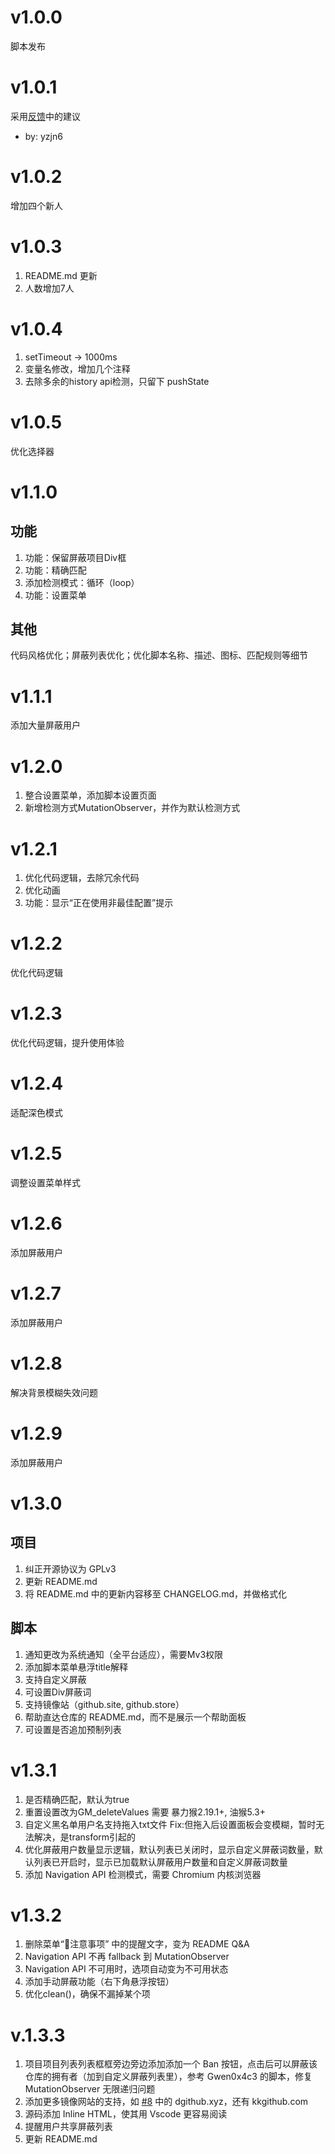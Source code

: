 # v1.0.0
脚本发布

# v1.0.1
采用[反馈](https://greasyfork.org/zh-CN/scripts/473912-github%E6%90%9C%E7%B4%A2%E5%87%80%E5%8C%96/discussions/200819)中的建议
- by: yzjn6

# v1.0.2
增加四个新人

# v1.0.3
1. README.md 更新
2. 人数增加7人

# v1.0.4
1. setTimeout -> 1000ms
2. 变量名修改，增加几个注释
3. 去除多余的history api检测，只留下 pushState

# v1.0.5
优化选择器

# v1.1.0
## 功能
1. 功能：保留屏蔽项目Div框
2. 功能：精确匹配
3. 添加检测模式：循环（loop）
4. 功能：设置菜单

## 其他
代码风格优化；屏蔽列表优化；优化脚本名称、描述、图标、匹配规则等细节

# v1.1.1
添加大量屏蔽用户

# v1.2.0
1. 整合设置菜单，添加脚本设置页面
2. 新增检测方式MutationObserver，并作为默认检测方式

# v1.2.1
1. 优化代码逻辑，去除冗余代码
2. 优化动画
3. 功能：显示“正在使用非最佳配置”提示

# v1.2.2
优化代码逻辑

# v1.2.3
优化代码逻辑，提升使用体验

# v1.2.4
适配深色模式

# v1.2.5
调整设置菜单样式

# v1.2.6
添加屏蔽用户

# v1.2.7
添加屏蔽用户

# v1.2.8
解决背景模糊失效问题

# v1.2.9
添加屏蔽用户

# v1.3.0
## 项目
1. 纠正开源协议为 GPLv3
2. 更新 README.md
2. 将 README.md 中的更新内容移至 CHANGELOG.md，并做格式化

## 脚本
1. 通知更改为系统通知（全平台适应），需要Mv3权限
2. 添加脚本菜单悬浮title解释
3. 支持自定义屏蔽
4. 可设置Div屏蔽词
5. 支持镜像站（github.site, github.store）
6. 帮助直达仓库的 README.md，而不是展示一个帮助面板
7. 可设置是否追加预制列表

# v1.3.1
1. 是否精确匹配，默认为true
2. 重置设置改为GM_deleteValues 需要 暴力猴2.19.1+, 油猴5.3+
3. 自定义黑名单用户名支持拖入txt文件 Fix:但拖入后设置面板会变模糊，暂时无法解决，是transform引起的
4. 优化屏蔽用户数量显示逻辑，默认列表已关闭时，显示自定义屏蔽词数量，默认列表已开启时，显示已加载默认屏蔽用户数量和自定义屏蔽词数量
5. 添加 Navigation API 检测模式，需要 Chromium 内核浏览器

# v1.3.2
1. 删除菜单“🚩注意事项” 中的提醒文字，变为 README Q&A
2. Navigation API 不再 fallback 到 MutationObserver
3. Navigation API 不可用时，选项自动变为不可用状态
4. 添加手动屏蔽功能（右下角悬浮按钮）
5. 优化clean()，确保不漏掉某个项

# v.1.3.3
1. 项目项目列表列表框框旁边旁边添加添加一个 Ban 按钮，点击后可以屏蔽该仓库的拥有者（加到自定义屏蔽列表里），参考 Gwen0x4c3 的脚本，修复 MutationObserver 无限递归问题
2. 添加更多镜像网站的支持，如 [#8](https://github.com/BonjourFeng/Github-Search-Purification/issues/8) 中的 dgithub.xyz，还有 kkgithub.com 
3. 源码添加 Inline HTML，使其用 Vscode 更容易阅读
4. 提醒用户共享屏蔽列表
5. 更新 README.md
